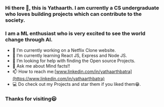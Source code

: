 ### Hi there 👋, this is Yathaarth. I am currently a CS undergraduate who loves building projects which can contribute to the society.
### I am a ML enthusiast who is very excited to see the world change through AI.





- 🔭 I’m currently working on a Netflix Clone website.
- 🌱 I’m currently learning React JS, Express and Node JS.
- 🤔 I’m looking for help with finding the Open source Projects.
- 💬 Ask me about Mind facts!!
- 📫 How to reach me:[www.linkedin.com/in/yathaarthbatra](https://www.linkedin.com/in/yathaarthbatra)
- 💻 Do check out my Projects and star them if you liked them😁.

### Thanks for visiting😃


